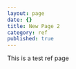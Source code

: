 ```yaml
---
layout: page
date: {}
title: New Page 2
category: ref
published: true
---
```




This is a test ref page
